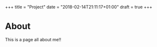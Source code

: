 +++
title = "Project"
date = "2018-02-14T21:11:17+01:00"
draft = true
+++

# About

This is a page all about me!!
